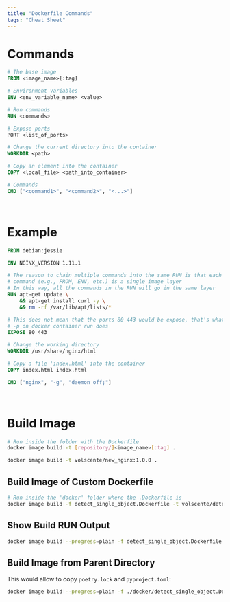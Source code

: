 ```yaml
---
title: "Dockerfile Commands"
tags: "Cheat Sheet"
---
```


# Commands
``` dockerfile
# The base image
FROM <image_name>[:tag]

# Environment Variables
ENV <env_variable_name> <value>

# Run commands
RUN <commands>

# Expose ports
PORT <list_of_ports>

# Change the current directory into the container
WORKDIR <path>

# Copy an element into the container
COPY <local_file> <path_into_container>

# Commands
CMD ["<command1>", "<command2>", "<...>"]
```

<br>

# Example
``` dockerfile
FROM debian:jessie

ENV NGINX_VERSION 1.11.1

# The reason to chain multiple commands into the same RUN is that each Dockerfile
# command (e.g., FROM, ENV, etc.) is a single image layer
# In this way, all the commands in the RUN will go in the same layer
RUN apt-get update \
    && apt-get install curl -y \
    && rm -rf /var/lib/apt/lists/*

# This does not mean that the ports 80 443 would be expose, that's what the
# -p on docker container run does
EXPOSE 80 443

# Change the working directory
WORKDIR /usr/share/nginx/html

# Copy a file 'index.html' into the container
COPY index.html index.html

CMD ["nginx", "-g", "daemon off;"]
```

<br>


# Build Image
``` bash
# Run inside the folder with the Dockerfile
docker image build -t [repository/]<image_name>[:tag] .

docker image build -t volscente/new_nginx:1.0.0 .
```

## Build Image of Custom Dockerfile
``` bash
# Run inside the 'docker' folder where the .Dockerfile is
docker image build -f detect_single_object.Dockerfile -t volscente/detect_single_object:0.0.2 .
```

## Show Build RUN Output
``` bash
docker image build --progress=plain -f detect_single_object.Dockerfile -t volscente/detect_single_object:0.0.2 .
```

## Build Image from Parent Directory
This would allow to copy `poetry.lock` and `pyproject.toml`:
``` bash
docker image build --progress=plain -f ./docker/detect_single_object.Dockerfile -t <repository>/<image_name>:<tag> .
```
